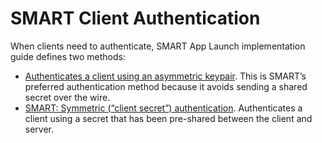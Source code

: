 # SMART Client Authentication

When clients need to authenticate, SMART App Launch implementation guide defines two methods:

- [Authenticates a client using an asymmetric keypair](./smart-asymmetric-docs-private-key-jwt-authentication.md). This is SMART’s preferred authentication method because it avoids sending a shared secret over the wire.
- [SMART: Symmetric (“client secret”) authentication](./smart-symmetric-docs-client-secret-authentication.md). Authenticates a client using a secret that has been pre-shared between the client and server.
